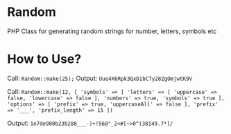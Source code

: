 # Random
PHP Class for generating random strings for number, letters, symbols etc


# How to Use? #


Call: `Random::make(25);`
Output: `Uue4X6Rpk3QxDibCTy28ZgOmjwtK9V`

Call: `Random::make(12, [
	        'symbols' => [
	            'letters' => [
	                'uppercase' => false,
	                'lowercase' => false
	            ],
	            'numbers' => true,
	            'symbols' => true
	        ],
	        'options' => [
	            'prefix' => true,
	            'uppercaseAll' => false
	        ],
	        'prefix' => '___',
	        'prefix_length' => 15
	    ])`

Output: `1e7de980b23b288___-)+!56@"_2<#[~>0^(38149.7*]/`
      
